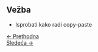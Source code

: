 <link rel="stylesheet" href="/UNIX-beginner-course/assets/css/custom.css">

## Vežba
* Isprobati kako radi copy-paste


<div class="nav-buttons-wrapper">
  <div class="nav-left">
    <a href="4_3-vim_insert_mode.html" class="button-nav">← Prethodna</a>
  </div>
  <div class="nav-right">
    <a href="5_1-permissions.html" class="button-nav">Sledeća →</a>
  </div>
</div>